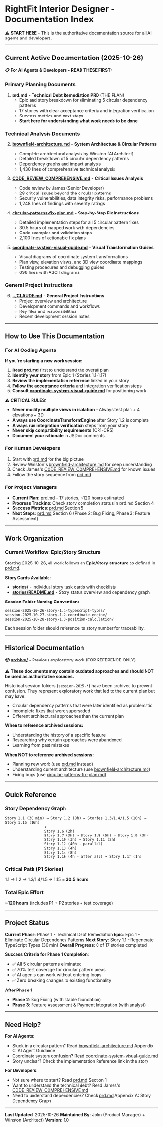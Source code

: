 # RightFit Interior Designer - Documentation Index

⚠️ **START HERE** - This is the authoritative documentation source for all AI agents and developers.

---

## Current Active Documentation (2025-10-26)

**📋 For AI Agents & Developers - READ THESE FIRST:**

### Primary Planning Documents

1. **[prd.md](./prd.md)** - **Technical Debt Remediation PRD** (THE PLAN)
   - Epic and story breakdown for eliminating 5 circular dependency patterns
   - 17 stories with clear acceptance criteria and integration verification
   - Success metrics and next steps
   - **Start here for understanding what work needs to be done**

### Technical Analysis Documents

2. **[brownfield-architecture.md](./brownfield-architecture.md)** - **System Architecture & Circular Patterns**
   - Complete architectural analysis by Winston (AI Architect)
   - Detailed breakdown of 5 circular dependency patterns
   - Dependency graphs and impact analysis
   - 1,430 lines of comprehensive technical analysis

3. **[CODE_REVIEW_COMPREHENSIVE.md](./CODE_REVIEW_COMPREHENSIVE.md)** - **Critical Issues Analysis**
   - Code review by James (Senior Developer)
   - 28 critical issues beyond the circular patterns
   - Security vulnerabilities, data integrity risks, performance problems
   - 1,248 lines of findings with severity ratings

4. **[circular-patterns-fix-plan.md](./circular-patterns-fix-plan.md)** - **Step-by-Step Fix Instructions**
   - Detailed implementation steps for all 5 circular pattern fixes
   - 30.5 hours of mapped work with dependencies
   - Code examples and validation steps
   - 2,100 lines of actionable fix plans

5. **[coordinate-system-visual-guide.md](./coordinate-system-visual-guide.md)** - **Visual Transformation Guides**
   - Visual diagrams of coordinate system transformations
   - Plan view, elevation views, and 3D view coordinate mappings
   - Testing procedures and debugging guides
   - 698 lines with ASCII diagrams

### General Project Instructions

6. **[../CLAUDE.md](../CLAUDE.md)** - **General Project Instructions**
   - Project overview and architecture
   - Development commands and workflows
   - Key files and responsibilities
   - Recent development session notes

---

## How to Use This Documentation

### For AI Coding Agents

**If you're starting a new work session:**

1. **Read [prd.md](./prd.md)** first to understand the overall plan
2. **Identify your story** from Epic 1 (Stories 1.1-1.17)
3. **Review the implementation reference** linked in your story
4. **Follow the acceptance criteria** and integration verification steps
5. **Consult [coordinate-system-visual-guide.md](./coordinate-system-visual-guide.md)** for positioning work

**⚠️ CRITICAL RULES:**

- **Never modify multiple views in isolation** - Always test plan + 4 elevations + 3D
- **Always use CoordinateTransformEngine** after Story 1.2 is complete
- **Always run integration verification** steps from your story
- **Never skip compatibility requirements** (CR1-CR5)
- **Document your rationale** in JSDoc comments

### For Human Developers

1. Start with [prd.md](./prd.md) for the big picture
2. Review Winston's [brownfield-architecture.md](./brownfield-architecture.md) for deep understanding
3. Check James's [CODE_REVIEW_COMPREHENSIVE.md](./CODE_REVIEW_COMPREHENSIVE.md) for known issues
4. Follow the story sequence from [prd.md](./prd.md)

### For Project Managers

- **Current Plan**: [prd.md](./prd.md) - 17 stories, ~120 hours estimated
- **Progress Tracking**: Check story completion status in [prd.md](./prd.md) Section 4
- **Success Metrics**: [prd.md](./prd.md) Section 5
- **Next Steps**: [prd.md](./prd.md) Section 6 (Phase 2: Bug Fixing, Phase 3: Feature Assessment)

---

## Work Organization

### Current Workflow: Epic/Story Structure

Starting 2025-10-26, all work follows an **Epic/Story structure** as defined in [prd.md](./prd.md).

**Story Cards Available:**
- **[stories/](./stories/)** - Individual story task cards with checklists
- **[stories/README.md](./stories/README.md)** - Story status overview and dependency graph

**Session Folder Naming Convention:**
```
session-2025-10-26-story-1.1-typescript-types/
session-2025-10-27-story-1.2-coordinate-engine/
session-2025-10-28-story-1.3-position-calculation/
```

Each session folder should reference its story number for traceability.

---

## Historical Documentation

**📦 [archive/](./archive/)** - Previous exploratory work (FOR REFERENCE ONLY)

⚠️ **These documents may contain outdated approaches and should NOT be used as authoritative sources.**

Historical session folders (`session-2025-*`) have been archived to prevent confusion. They represent exploratory work that led to the current plan but may have:
- Circular dependency patterns that were later identified as problematic
- Incomplete fixes that were superseded
- Different architectural approaches than the current plan

**When to reference archived sessions:**
- Understanding the history of a specific feature
- Researching why certain approaches were abandoned
- Learning from past mistakes

**When NOT to reference archived sessions:**
- Planning new work (use [prd.md](./prd.md) instead)
- Understanding current architecture (use [brownfield-architecture.md](./brownfield-architecture.md))
- Fixing bugs (use [circular-patterns-fix-plan.md](./circular-patterns-fix-plan.md))

---

## Quick Reference

### Story Dependency Graph
```
Story 1.1 (30 min) → Story 1.2 (8h) → Stories 1.3/1.4/1.5 (10h) → Story 1.15 (16h)
                  ↓
                  Story 1.6 (2h)
                  Story 1.7 (3h) → Story 1.8 (5h) → Story 1.9 (3h)
                  Story 1.10 (3h) → Story 1.11 (2h)
                  Story 1.12 (40h - parallel)
                  Story 1.13 (4h)
                  Story 1.14 (8h)
                  Story 1.16 (4h - after all) → Story 1.17 (1h)
```

### Critical Path (P1 Stories)
1.1 → 1.2 → 1.3/1.4/1.5 → 1.15 = **30.5 hours**

### Total Epic Effort
**~120 hours** (includes P1 + P2 stories + test coverage)

---

## Project Status

**Current Phase**: Phase 1 - Technical Debt Remediation
**Epic**: Epic 1 - Eliminate Circular Dependency Patterns
**Next Story**: Story 1.1 - Regenerate TypeScript Types (30 min)
**Overall Progress**: 0 of 17 stories completed

**Success Criteria for Phase 1 Completion**:
- ✅ All 5 circular patterns eliminated
- ✅ 70% test coverage for circular pattern areas
- ✅ AI agents can work without entering loops
- ✅ Zero breaking changes to existing functionality

**After Phase 1**:
- **Phase 2**: Bug Fixing (with stable foundation)
- **Phase 3**: Feature Assessment & Payment Integration (with analyst)

---

## Need Help?

**For AI Agents**:
- Stuck in a circular pattern? Read [brownfield-architecture.md](./brownfield-architecture.md) Appendix C: AI Agent Guidance
- Coordinate system confusion? Read [coordinate-system-visual-guide.md](./coordinate-system-visual-guide.md)
- Story unclear? Check the Implementation Reference link in the story

**For Developers**:
- Not sure where to start? Read [prd.md](./prd.md) Section 1
- Want to understand the technical debt? Read James's [CODE_REVIEW_COMPREHENSIVE.md](./CODE_REVIEW_COMPREHENSIVE.md)
- Need to understand dependencies? Check [prd.md](./prd.md) Appendix A: Story Dependency Graph

---

**Last Updated**: 2025-10-26
**Maintained By**: John (Product Manager) + Winston (Architect)
**Version**: 1.0
